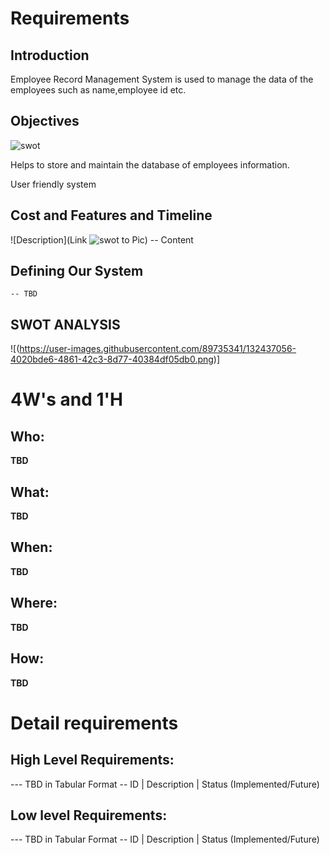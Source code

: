 # Requirements
## Introduction

 Employee Record Management System is used to manage the data of the employees such as name,employee id etc.

## Objectives

![swot](https://user-images.githubusercontent.com/89735341/132437470-0567b464-d93c-42cc-8577-c38b41fc7aea.png)

 
Helps to store and maintain the database of employees information.

User friendly system
## Cost and Features and Timeline
![Description](Link ![swot](https://user-images.githubusercontent.com/89735341/132437398-6377e9ee-17f2-4caa-a385-ad344222c4b7.png)
to Pic)
-- Content 
## Defining Our System
    -- TBD
## SWOT ANALYSIS
![(https://user-images.githubusercontent.com/89735341/132437056-4020bde6-4861-42c3-8d77-40384df05db0.png)]


# 4W&#39;s and 1&#39;H

## Who:

**TBD**

## What:

**TBD**

## When:

**TBD**

## Where:

**TBD**

## How:

**TBD**

# Detail requirements
## High Level Requirements:
--- TBD in Tabular Format 
-- ID | Description | Status (Implemented/Future)


##  Low level Requirements:
--- TBD in Tabular Format 
-- ID | Description | Status (Implemented/Future)
